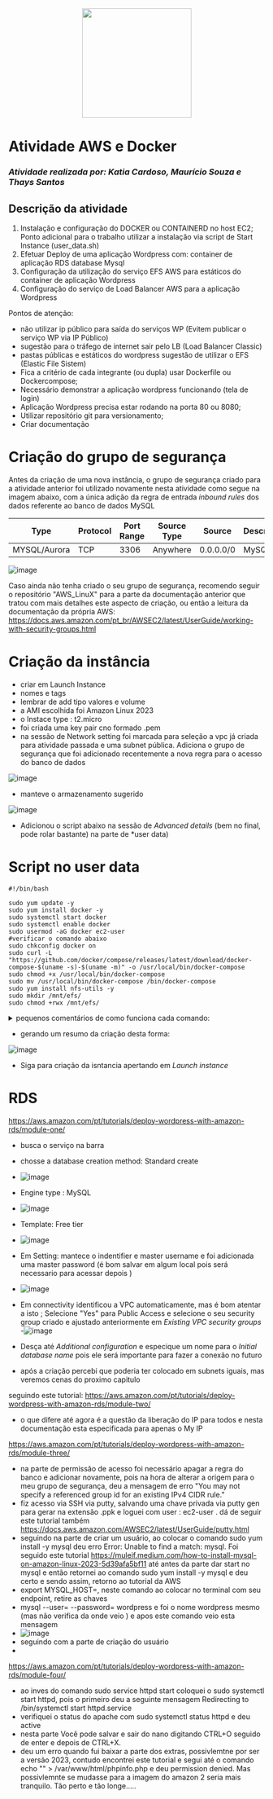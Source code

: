 <div align="center">
  <img src="https://github.com/katiacardoso/Atividades_Compass_DevSecOps/assets/91233884/b664fd8d-a5ef-4a50-aec4-0bfce4439f51)" width="215px">
</div>


# Atividade AWS e Docker

### *Atividade realizada por: Katia Cardoso, Maurício Souza e Thays Santos*


## Descrição da atividade

1. Instalação e configuração do DOCKER
ou CONTAINERD no host EC2;
Ponto adicional para o trabalho utilizar a
instalação via script de Start Instance
(user_data.sh)
2. Efetuar Deploy de uma aplicação
Wordpress com:
container de aplicação
RDS database Mysql
3. Configuração da utilização do serviço EFS
AWS para estáticos do container de
aplicação Wordpress
4. Configuração do serviço de Load
Balancer AWS para a aplicação
Wordpress

 Pontos de atenção:
 
- não utilizar ip público para saída do
serviços WP (Evitem publicar o serviço
WP via IP Público)
- sugestão para o tráfego de internet
sair pelo LB (Load Balancer Classic)
- pastas públicas e estáticos do
wordpress sugestão de utilizar o EFS
(Elastic File Sistem)
- Fica a critério de cada integrante (ou
dupla) usar Dockerfile ou
Dockercompose;
- Necessário demonstrar a aplicação
wordpress funcionando (tela de login)
- Aplicação Wordpress precisa estar
rodando na porta 80 ou 8080;
- Utilizar repositório git para
versionamento;
- Criar documentação


# Criação do grupo de segurança 

Antes da criação de uma nova instância, o grupo de segurança criado para a atividade anterior foi utilizado novamente nesta atividade como segue na imagem abaixo, com a única adição da regra de entrada *inbound rules* dos dados referente ao banco de dados MySQL


  | Type         | Protocol | Port Range | Source Type | Source      | Description   |
  |--------------|----------|------------|-------------|-------------|---------------|
  | MYSQL/Aurora | TCP      | 3306       | Anywhere    | 0.0.0.0/0   | MySQL         |


![image](https://github.com/katiacardoso/Atividades_Compass_DevSecOps/assets/91233884/3c6a4aab-9f29-4cea-9023-1c881ddc9daa)

Caso ainda não tenha criado o seu grupo de segurança, recomendo seguir o repositório "AWS_LinuX" para a parte da documentação anterior que tratou com mais detalhes este aspecto de criação, ou então a leitura da documentação da própria AWS: https://docs.aws.amazon.com/pt_br/AWSEC2/latest/UserGuide/working-with-security-groups.html


# Criação da instância 


- criar em Launch Instance
- nomes e tags
- lembrar de add tipo valores e volume
-  a AMI escolhida foi Amazon Linux 2023
-  o Instace type :  t2.micro
-  foi criada uma key pair cno formado .pem
-  na sessão de Network setting foi marcada para seleção a vpc já criada para atividade passada e uma subnet pública. Adiciona o grupo de segurança que foi adicionado recentemente a nova regra para o acesso do banco de dados 

![image](https://github.com/katiacardoso/Atividades_Compass_DevSecOps/assets/91233884/c7227ab8-72f8-492c-9406-533766d58e9b)

- manteve o armazenamento sugerido

![image](https://github.com/katiacardoso/Atividades_Compass_DevSecOps/assets/91233884/9eda3186-50a6-407d-a39b-b703ee306b20)

- Adicionou o script abaixo na sessão de *Advanced details* (bem no final, pode rolar bastante) na parte de *user data)

# Script no user data

```
#!/bin/bash

sudo yum update -y
sudo yum install docker -y
sudo systemctl start docker
sudo systemctl enable docker
sudo usermod -aG docker ec2-user
#verificar o comando abaixo
sudo chkconfig docker on
sudo curl -L "https://github.com/docker/compose/releases/latest/download/docker-compose-$(uname -s)-$(uname -m)" -o /usr/local/bin/docker-compose
sudo chmod +x /usr/local/bin/docker-compose
sudo mv /usr/local/bin/docker-compose /bin/docker-compose
sudo yum install nfs-utils -y
sudo mkdir /mnt/efs/
sudo chmod +rwx /mnt/efs/
```

<details>
    <summary>pequenos comentários de como funciona cada comando:</summary>

      
**sudo yum update -y** : atualiza os pacots do sistema operacional. O parâmetro '-y' faz uma atualização automática

**sudo yum install docker -y**: instala o Docker no sistema.

**sudo systemctl start docker**: inicia o serviço Docker

**sudo systemctl enable docker**: habilita o Docker para inicialização

**sudo usermod -aG docker ec2-user**: em geral este comando adiciona o usuário "ec2-user" ao grupo "docker". O *usermod* permite modificar configurções de usuários. A opção *-aG* do usermod significa *a(append)* e *G(groups)*. *docker* é o nome do grupo e *ec2-user* é o nome do usuário a ser adicionado 

**sudo chkconfig docker on** : similiar ao comando de systemctl enable 

**sudo curl -L "https://github.com/docker/compose/releases/latest/download/docker-compose-$(uname -s)-$(uname -m)" -o /usr/local/bin/docker-compose** : baixa o utilitário Docker Compose do GitHub e o coloca na pasta "/usr/local/bin/". Indo por partes *curl* é utilizado para transferir dados via protocolos de rede. *-L* parâmetro de curl para seguir o direcionamento de URL. Em seguida encontra uma URL que aponta para o local do arquivo Docker Compose mais recente do GitHub, no qual *$(uname -s)* é substituido pelo nome do sistema operacional e *$(uname -m)* é substituido pela arquitetura. Já em *-o /usr/local/bin/docker-compose*  o parâmetro -o indica o caminho  onde o arquivo deve ser salvo, neste caso, esta pasta geralmente se armaazena executáveis 

**sudo chmod +x /usr/local/bin/docker-compose** :  dá permissão de execução ao arquivo 

**sudo mv /usr/local/bin/docker-compose /bin/docker-compose**: move o arquivo de pasta para permitir utilizar o Docker compose em qualquer ligar do sistema 

**sudo yum install nfs-utils -y**: instala o pacote 'nfs-util' para fornecer utilitários para trabalhar con NFS(Network File System)

**sudo mkdir /mnt/efs/**: criar um diretório para posterior criação de um sistema de arquivos NFS

**sudo chmod +rwx /mnt/efs/**: altera as permissões de leitura, gravação e execução do diretório criado anteriormente para todos os usuários

</details>


- gerando um resumo da criação desta forma:

![image](https://github.com/katiacardoso/Atividades_Compass_DevSecOps/assets/91233884/818c8d2b-4a8d-4558-a7a7-463bd57dae60)

- Siga para criação da isntancia apertando em *Launch instance*

# RDS

https://aws.amazon.com/pt/tutorials/deploy-wordpress-with-amazon-rds/module-one/

- busca o serviço na barra
- chosse a database creation method: Standard create
- ![image](https://github.com/katiacardoso/Atividades_Compass_DevSecOps/assets/91233884/d88a1ce4-c797-4449-823933371552a944)
- Engine type : MySQL
- ![image](https://github.com/katiacardoso/Atividades_Compass_DevSecOps/assets/91233884/14691710-e99b-4de7-8a9d-6659f637fd2f)
- Template: Free tier
- ![image](https://github.com/katiacardoso/Atividades_Compass_DevSecOps/assets/91233884/166783a3-45c1-4711-90ba-6338d56f73c7)
- Em Setting: mantece o indentifier e master username e foi adicionada uma master password (é bom salvar em algum local pois será necessario para acessar depois )
- ![image](https://github.com/katiacardoso/Atividades_Compass_DevSecOps/assets/91233884/cbf9013b-ec4e-4d59-8781-dc1623a32e21)
- Em connectivity identificou a VPC automaticamente, mas é bom atentar a isto ; Selecione "Yes" para Public Access e selecione o seu security group criado e ajustado anteriormente em *Existing VPC security groups*
-![image](https://github.com/katiacardoso/Atividades_Compass_DevSecOps/assets/91233884/6dc10b06-3269-40ac-bc0b-13b90bd916ea)
- Desça até *Additional configuration* e especique um nome para o *Initial database name* pois ele será importante para fazer a conexão no futuro

- após a criação percebi que poderia ter colocado em subnets iguais, mas veremos cenas do proximo capitulo 

seguindo este tutorial: 
https://aws.amazon.com/pt/tutorials/deploy-wordpress-with-amazon-rds/module-two/

- o que difere até agora é a questão da liberação do IP para todos e nesta documentação esta especificada para apenas o My IP


https://aws.amazon.com/pt/tutorials/deploy-wordpress-with-amazon-rds/module-three/

- na parte de permissão de acesso foi necessário apagar a regra do banco e adicionar novamente, pois na hora de alterar a origem para o meu grupo de segurança, deu a mensagem de erro "You may not specify a referenced group id for an existing IPv4 CIDR rule."
- fiz acesso via SSH via putty, salvando uma chave privada via putty gen para gerar na extensão .ppk e loguei com user : ec2-user . dá de seguir este tutorial também https://docs.aws.amazon.com/AWSEC2/latest/UserGuide/putty.html
- seguindo na parte de criar um usuário, ao colocar o comando sudo yum install -y mysql deu erro Error: Unable to find a match: mysql. Foi seguido este tutorial https://muleif.medium.com/how-to-install-mysql-on-amazon-linux-2023-5d39afa5bf11 até antes da parte dar start no mysql e então retornei ao comando sudo yum install -y mysql e deu certo e sendo assim, retorno ao tutorial da AWS
- export MYSQL_HOST=<your-endpoint>, neste comando ao colocar no terminal com seu endpoint, retire as chaves
- mysql --user=<user> --password=<password> wordpress e foi o nome wordpress mesmo (mas não verifica da onde veio ) e apos este comando veio esta mensagem
- ![image](https://github.com/katiacardoso/Atividades_Compass_DevSecOps/assets/91233884/435291b3-ac11-476d-a097-673ad295b773)
- seguindo com a parte de criação do usuário
- 

https://aws.amazon.com/pt/tutorials/deploy-wordpress-with-amazon-rds/module-four/

- ao inves do comando sudo service httpd start coloquei o sudo systemctl start httpd, pois o primeiro deu a seguinte mensagem Redirecting to /bin/systemctl start httpd.service
- verifiquei o status do apache com sudo systemctl status httpd e deu active
- nesta parte Você pode salvar e sair do nano digitando CTRL+O seguido de enter e depois de CTRL+X.
- deu um erro quando fui baixar a parte dos extras, possivlemtne por ser a versão 2023, contudo encontrei este tutorial e segui até o comando echo "<?php phpinfo(); ?>" > /var/www/html/phpinfo.php e deu permission denied. Mas possivlemnte se mudasse para a imagem do amazon 2 seria mais tranquilo. Tão perto e tão longe.....



